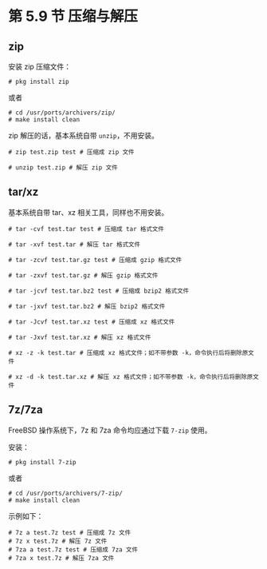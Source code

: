 # 第 5.9 节 压缩与解压

## zip

安装 zip 压缩文件：

```
# pkg install zip
```

或者

```
# cd /usr/ports/archivers/zip/
# make install clean
```

zip 解压的话，基本系统自带 `unzip`，不用安装。

```shell-session
# zip test.zip test # 压缩成 zip 文件

# unzip test.zip # 解压 zip 文件
```

## tar/xz

基本系统自带 tar、xz 相关工具，同样也不用安装。

```shell-session
# tar -cvf test.tar test # 压缩成 tar 格式文件

# tar -xvf test.tar # 解压 tar 格式文件

# tar -zcvf test.tar.gz test # 压缩成 gzip 格式文件

# tar -zxvf test.tar.gz # 解压 gzip 格式文件

# tar -jcvf test.tar.bz2 test # 压缩成 bzip2 格式文件

# tar -jxvf test.tar.bz2 # 解压 bzip2 格式文件

# tar -Jcvf test.tar.xz test # 压缩成 xz 格式文件

# tar -Jxvf test.tar.xz # 解压 xz 格式文件

# xz -z -k test.tar # 压缩成 xz 格式文件；如不带参数 -k，命令执行后将删除原文件

# xz -d -k test.tar.xz # 解压 xz 格式文件；如不带参数 -k，命令执行后将删除原文件
```

## 7z/7za

FreeBSD 操作系统下，7z 和 7za 命令均应通过下载 `7-zip` 使用。

安装：

```
# pkg install 7-zip
```

或者

```
# cd /usr/ports/archivers/7-zip/
# make install clean
```

示例如下：

```shell-session
# 7z a test.7z test # 压缩成 7z 文件
# 7z x test.7z # 解压 7z 文件
# 7za a test.7z test # 压缩成 7za 文件
# 7za x test.7z # 解压 7za 文件
```

